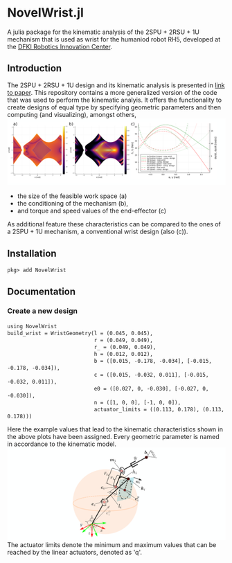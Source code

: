 # NovelWrist.jl
A julia package for the kinematic analysis of the 2SPU + 2RSU + 1U mechanism that is used as wrist for the humaniod robot RH5, developed at the [DFKI Robotics Innovation Center](https://robotik.dfki-bremen.de/en/startpage.html). 

## Introduction
The 2SPU + 2RSU + 1U design and its kinematic analysis is presented in [link to paper](). This repository contains a more generalized version of the code that was used to perform the kinematic analyis. It offers the functionality to create designs of equal type by specifying geometric parameters and 
then computing (and visualizing), amongst others, 
![test](./docs/kinematic_analyis.png?raw=true "kinematic characteristics")

- the size of the feasible work space (a)
- the conditioning of the mechanism (b),
- and torque and speed values of the end-effector (c)

As additional feature these characteristics can be compared to the ones of a 2SPU + 1U mechanism, a conventional wrist design (also (c)).      
## Installation
```
pkg> add NovelWrist
```

## Documentation
### Create a new design 
```
using NovelWrist
build_wrist = WristGeometry(l = (0.045, 0.045), 
                            r = (0.049, 0.049), 
                            r_ = (0.049, 0.049),
                            h = (0.012, 0.012),
                            b = ([0.015, -0.178, -0.034], [-0.015, -0.178, -0.034]),
                            c = ([0.015, -0.032, 0.011], [-0.015, -0.032, 0.011]),
                            e0 = ([0.027, 0, -0.030], [-0.027, 0, -0.030]),
                            n = ([1, 0, 0], [-1, 0, 0]),
                            actuator_limits = ((0.113, 0.178), (0.113, 0.178)))
```
Here the example values that lead to the kinematic characteristics shown in the above plots have been assigned. Every geometric parameter is named in accordance to the kinematic model. 
![test](./docs/kinematic_model.png?raw=true "kinematic model")
The actuator limits denote the minimum and maximum values that can be reached by the linear actuators, denoted as 'q'.